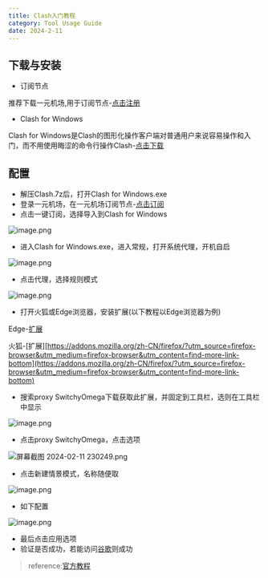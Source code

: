 ```yaml
---
title: Clash入门教程
category: Tool Usage Guide
date: 2024-2-11
---
```


## 下载与安装

- 订阅节点

推荐下载一元机场,用于订阅节点-[点击注册](https://一元机场.com/#/register)

- Clash for Windows

Clash for Windows是Clash的图形化操作客户端对普通用户来说容易操作和入门，而不用使用晦涩的命令行操作Clash-[点击下载](https://xn--4gq62f52gdss.com/down/clash.7z)

## 配置

- 解压Clash.7z后，打开Clash for Windows.exe
- 登录一元机场，在一元机场订阅节点-[点击订阅](https://一元机场.com/#/plan)
- 点击一键订阅，选择导入到Clash for Windows

![image.png](https://x1lys.github.io/blog/src/assets/img/5-1-1.jpg)

- 进入Clash for Windows.exe，进入常规，打开系统代理，开机自启

![image.png](https://x1lys.github.io/blog/src/assets/img/5-1-2.jpg)

- 点击代理，选择规则模式

![image.png](https://x1lys.github.io/blog/src/assets/img/5-1-3.jpg)

- 打开火狐或Edge浏览器，安装扩展(以下教程以Edge浏览器为例)

Edge-[扩展](https://microsoftedge.microsoft.com/addons?hl=zh-CN)

火狐-[扩展][https://addons.mozilla.org/zh-CN/firefox/?utm_source=firefox-browser&utm_medium=firefox-browser&utm_content=find-more-link-bottom](https://addons.mozilla.org/zh-CN/firefox/?utm_source=firefox-browser&utm_medium=firefox-browser&utm_content=find-more-link-bottom)

- 搜索proxy SwitchyOmega下载获取此扩展，并固定到工具栏，选则在工具栏中显示

![image.png](https://x1lys.github.io/blog/src/assets/img/5-1-4.jpg)

- 点击proxy SwitchyOmega，点击选项

![屏幕截图 2024-02-11 230249.png](https://x1lys.github.io/blog/src/assets/img/5-1-5jpg)

- 点击新建情景模式，名称随便取

![image.png](https://x1lys.github.io/blog/src/assets/img/5-1-6.jpg)

- 如下配置

![image.png](https://x1lys.github.io/blog/src/assets/img/5-1-7.jpg)

- 最后点击应用选项
- 验证是否成功，若能访问[谷歌](https://www.google.com/)则成功

> reference:[官方教程](https://clashforwindows.org/)

